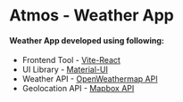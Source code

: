 # Atmos - Weather App

#### Weather App developed using following:

- Frontend Tool - [Vite-React](https://vitejs.dev/)
- UI Library - [Material-UI](https://material-ui.com/)
- Weather API - [OpenWeathermap API](https://openweathermap.org/api/)
- Geolocation API - [Mapbox API](https://docs.mapbox.com/api/overview/)
